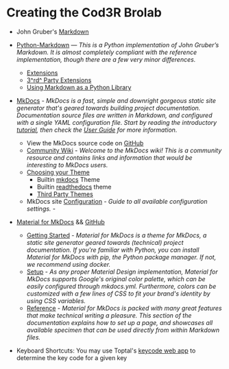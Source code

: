 # Creating the Cod3R Brolab


-   John Gruber's [Markdown](https://daringfireball.net/projects/markdown/)
-   [Python-Markdown](https://python-markdown.github.io/) — _This is a Python implementation of John Gruber’s Markdown. It is almost completely compliant with the reference implementation, though there are a few very minor differences._
    -   [Extensions](https://python-markdown.github.io/extensions/)
    -   [3^rd^ Party Extensions](https://github.com/Python-Markdown/markdown/wiki/Third-Party-Extensions)
    -   [Using Markdown as a Python Library](https://python-markdown.github.io/reference/)


-   [MkDocs](https://www.mkdocs.org/) - _MkDocs is a fast, simple and downright gorgeous static site generator that's geared towards building project documentation. Documentation source files are written in Markdown, and configured with a single YAML configuration file. Start by reading the introductory [tutorial](https://www.mkdocs.org/getting-started/), then check the [User Guide](https://www.mkdocs.org/user-guide/) for more information._
    -   View the MkDocs source code on [GitHub](https://github.com/mkdocs/mkdocs/)
    -   [Community Wiki](https://github.com/mkdocs/mkdocs/wiki) - _Welcome to the MkDocs wiki! This is a community resource and contains links and information that would be interesting to MkDocs users._
    -   [Choosing your Theme](https://www.mkdocs.org/user-guide/choosing-your-theme/)
        -   Builtin [mkdocs](https://www.mkdocs.org/user-guide/choosing-your-theme/#mkdocs) Theme
        -   Builtin [readthedocs](https://www.mkdocs.org/user-guide/choosing-your-theme/#readthedocs) theme
        -   [Third Party Themes](https://github.com/mkdocs/mkdocs/wiki/MkDocs-Themes)
    -   MkDocs site [Configuration](https://www.mkdocs.org/user-guide/configuration/) - _Guide to all available configuration settings._
            -   

-   [Material for MkDocs](https://squidfunk.github.io/mkdocs-material/) && [GitHub](https://github.com/squidfunk/mkdocs-material)
    -   [Getting Started](https://squidfunk.github.io/mkdocs-material/getting-started/) - _Material for MkDocs is a theme for MkDocs, a static site generator geared towards (technical) project documentation. If you're familiar with Python, you can install Material for MkDocs with pip, the Python package manager. If not, we recommend using docker._
    -   [Setup](https://squidfunk.github.io/mkdocs-material/setup/changing-the-colors/) - _As any proper Material Design implementation, Material for MkDocs supports Google's original color palette, which can be easily configured through mkdocs.yml. Furthermore, colors can be customized with a few lines of CSS to fit your brand's identity by using CSS variables._
    -   [Reference](https://squidfunk.github.io/mkdocs-material/reference/) - _Material for MkDocs is packed with many great features that make technical writing a pleasure. This section of the documentation explains how to set up a page, and showcases all available specimen that can be used directly from within Markdown files._
- Keyboard Shortcuts: You may use Toptal's [keycode web app](https://keycode.info/) to determine the key code for a given key
